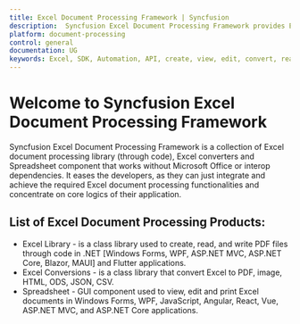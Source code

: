 ```yaml
---
title: Excel Document Processing Framework | Syncfusion
description:  Syncfusion Excel Document Processing Framework provides Excel document processing library (through code), Excel converters and Spreadsheet component that works without Microsoft Office dependencies.
platform: document-processing
control: general
documentation: UG
keywords: Excel, SDK, Automation, API, create, view, edit, convert, read
---
```


# Welcome to Syncfusion Excel Document Processing Framework

Syncfusion Excel Document Processing Framework is a collection of Excel document processing library (through code), Excel converters and Spreadsheet component that works without Microsoft Office or interop dependencies. It eases the developers, as they can just integrate and achieve the required Excel document processing functionalities and concentrate on core logics of their application.


## List of Excel Document Processing Products:

* Excel Library - is a class library used to create, read, and write PDF files through code in .NET [Windows Forms, WPF, ASP.NET MVC, ASP.NET Core, Blazor, MAUI] and Flutter applications.
* Excel Conversions - is a class library that convert Excel to PDF, image, HTML, ODS, JSON, CSV.
* Spreadsheet - GUI component used to view, edit and print Excel documents in Windows Forms, WPF, JavaScript, Angular, React, Vue, ASP.NET MVC, and ASP.NET Core applications.

